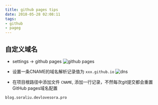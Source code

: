 ```yaml
---
title: github pages tips
date: 2018-05-28 02:08:11
tags:
- github
- pageg
---
```


## 自定义域名
- settings -> github pages
![github pages](/assets/images/github/pages.png)

- 设置一条CNAME的域名解析记录值为 `xxx.github.io`
![dns](/assets/images/github/dns.png)

- 在项目根路径中添加文件 `CNAME`, 添加一行记录，不然每次git提交都会重置GitHub pages域名配置

```
blog.soraliu.devlovesora.pro
```

<!--stackedit_data:
eyJoaXN0b3J5IjpbLTE4NjQ1NzM5MTBdfQ==
-->